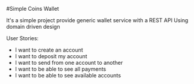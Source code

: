 #Simple Coins Wallet

It's a simple project provide generic wallet service with a REST API
Using domain driven design

User Stories:
* I want to create an account
* I want to deposit my account
* I want to send from one account to another
* I want to be able to see all payments
* I want to be able to see available accounts
